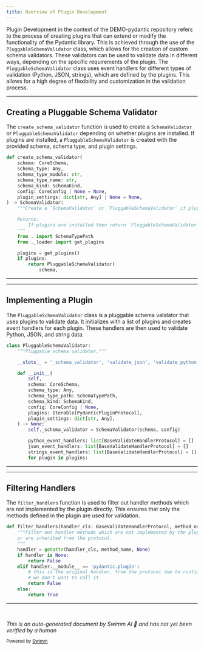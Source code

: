 ```yaml
---
title: Overview of Plugin Development
---
```

Plugin Development in the context of the DEMO-pydantic repository refers to the process of creating plugins that can extend or modify the functionality of the Pydantic library. This is achieved through the use of the <SwmToken path="/pydantic/plugin/_schema_validator.py" pos="30:15:15" line-data="    &quot;&quot;&quot;Create a `SchemaValidator` or `PluggableSchemaValidator` if plugins are installed.">`PluggableSchemaValidator`</SwmToken> class, which allows for the creation of custom schema validators. These validators can be used to validate data in different ways, depending on the specific requirements of the plugin. The <SwmToken path="/pydantic/plugin/_schema_validator.py" pos="30:15:15" line-data="    &quot;&quot;&quot;Create a `SchemaValidator` or `PluggableSchemaValidator` if plugins are installed.">`PluggableSchemaValidator`</SwmToken> class uses event handlers for different types of validation (Python, JSON, strings), which are defined by the plugins. This allows for a high degree of flexibility and customization in the validation process.

<SwmSnippet path="/pydantic/plugin/_schema_validator.py" line="21">

---

## Creating a Pluggable Schema Validator

The <SwmToken path="/pydantic/plugin/_schema_validator.py" pos="21:2:2" line-data="def create_schema_validator(">`create_schema_validator`</SwmToken> function is used to create a <SwmToken path="/pydantic/plugin/_schema_validator.py" pos="29:4:4" line-data=") -&gt; SchemaValidator:">`SchemaValidator`</SwmToken> or <SwmToken path="/pydantic/plugin/_schema_validator.py" pos="30:15:15" line-data="    &quot;&quot;&quot;Create a `SchemaValidator` or `PluggableSchemaValidator` if plugins are installed.">`PluggableSchemaValidator`</SwmToken> depending on whether plugins are installed. If plugins are installed, a <SwmToken path="/pydantic/plugin/_schema_validator.py" pos="30:15:15" line-data="    &quot;&quot;&quot;Create a `SchemaValidator` or `PluggableSchemaValidator` if plugins are installed.">`PluggableSchemaValidator`</SwmToken> is created with the provided schema, schema type, and plugin settings.

```python
def create_schema_validator(
    schema: CoreSchema,
    schema_type: Any,
    schema_type_module: str,
    schema_type_name: str,
    schema_kind: SchemaKind,
    config: CoreConfig | None = None,
    plugin_settings: dict[str, Any] | None = None,
) -> SchemaValidator:
    """Create a `SchemaValidator` or `PluggableSchemaValidator` if plugins are installed.

    Returns:
        If plugins are installed then return `PluggableSchemaValidator`, otherwise return `SchemaValidator`.
    """
    from . import SchemaTypePath
    from ._loader import get_plugins

    plugins = get_plugins()
    if plugins:
        return PluggableSchemaValidator(
            schema,
```

---

</SwmSnippet>

<SwmSnippet path="/pydantic/plugin/_schema_validator.py" line="53">

---

## Implementing a Plugin

The <SwmToken path="/pydantic/plugin/_schema_validator.py" pos="53:2:2" line-data="class PluggableSchemaValidator:">`PluggableSchemaValidator`</SwmToken> class is a pluggable schema validator that uses plugins to validate data. It initializes with a list of plugins and creates event handlers for each plugin. These handlers are then used to validate Python, JSON, and string data.

```python
class PluggableSchemaValidator:
    """Pluggable schema validator."""

    __slots__ = '_schema_validator', 'validate_json', 'validate_python', 'validate_strings'

    def __init__(
        self,
        schema: CoreSchema,
        schema_type: Any,
        schema_type_path: SchemaTypePath,
        schema_kind: SchemaKind,
        config: CoreConfig | None,
        plugins: Iterable[PydanticPluginProtocol],
        plugin_settings: dict[str, Any],
    ) -> None:
        self._schema_validator = SchemaValidator(schema, config)

        python_event_handlers: list[BaseValidateHandlerProtocol] = []
        json_event_handlers: list[BaseValidateHandlerProtocol] = []
        strings_event_handlers: list[BaseValidateHandlerProtocol] = []
        for plugin in plugins:
```

---

</SwmSnippet>

<SwmSnippet path="/pydantic/plugin/_schema_validator.py" line="127">

---

## Filtering Handlers

The <SwmToken path="/pydantic/plugin/_schema_validator.py" pos="127:2:2" line-data="def filter_handlers(handler_cls: BaseValidateHandlerProtocol, method_name: str) -&gt; bool:">`filter_handlers`</SwmToken> function is used to filter out handler methods which are not implemented by the plugin directly. This ensures that only the methods defined in the plugin are used for validation.

```python
def filter_handlers(handler_cls: BaseValidateHandlerProtocol, method_name: str) -> bool:
    """Filter out handler methods which are not implemented by the plugin directly - e.g. are missing
    or are inherited from the protocol.
    """
    handler = getattr(handler_cls, method_name, None)
    if handler is None:
        return False
    elif handler.__module__ == 'pydantic.plugin':
        # this is the original handler, from the protocol due to runtime inheritance
        # we don't want to call it
        return False
    else:
        return True
```

---

</SwmSnippet>

&nbsp;

*This is an auto-generated document by Swimm AI 🌊 and has not yet been verified by a human*

<SwmMeta version="3.0.0" repo-id="Z2l0aHViJTNBJTNBREVNTy1weWRhbnRpYyUzQSUzQWdpbGFkbmF2b3Q=" repo-name="DEMO-pydantic"><sup>Powered by [Swimm](https://app.swimm.io/)</sup></SwmMeta>
